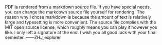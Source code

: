 PDF is rendered from a markdown source file. If you have special needs, you can change the markdown source file yourself for rendering. The reason why I chose markdown is because the amount of text is relatively large and typesetting is more convenient.
The source file complies with the MIT open source license, which roughly means you can play it however you like. I only left a signature at the end.
I wish you all good luck with your final semester.
——ZHJ_explorer

